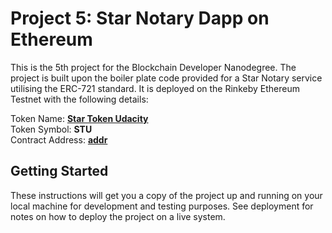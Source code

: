 # Project 5: Star Notary Dapp on Ethereum

This is the 5th project for the Blockchain Developer Nanodegree. The project is built upon the boiler plate code provided for a Star Notary service utilising the ERC-721 standard. It is deployed on the Rinkeby Ethereum Testnet with the following details:

Token Name: [**Star Token Udacity**](https://rinkeby.etherscan.io/tokens?q=addr)  
Token Symbol: **STU**  
Contract Address: [**addr**](https://rinkeby.etherscan.io/address/addr)


## Getting Started

These instructions will get you a copy of the project up and running on your local machine for development and testing purposes. See deployment for notes on how to deploy the project on a live system.

